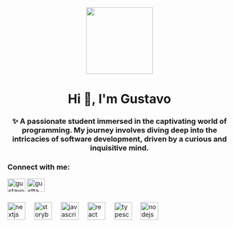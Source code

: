 <div align="center">
  <img height="150" src="[[https://camo.githubusercontent.com/62da68eb62b1e5f175f7d1f0191dd89a653d7908feb22d37d4a0ab07365d6791/68747470733a2f2f6d656469612e67697068792e636f6d2f6d656469612f4d3967624264396e6244724f5475314d71782f67697068792e676966](https://scontent-gru2-1.xx.fbcdn.net/v/t39.30808-6/272376413_5053390654683288_1730888549058131149_n.png?_nc_cat=109&ccb=1-7&_nc_sid=783fdb&_nc_eui2=AeHsWn70YlwIpsseftXxWXSwOzdKjSttBxU7N0qNK20HFeJFySoXjhVBVy6BZgaRMf-eFscuuuw2SfABXguLE90z&_nc_ohc=N9Lmk7o7nHEAX_lCOYA&_nc_ht=scontent-gru2-1.xx&oh=00_AfAhBiT-ikXTrMaGLv0slSafvR7HejYdrfh73gp6vaWQuQ&oe=65D861EE)](https://scontent-gru2-1.xx.fbcdn.net/v/t39.30808-6/272376413_5053390654683288_1730888549058131149_n.png?_nc_cat=109&ccb=1-7&_nc_sid=783fdb&_nc_eui2=AeHsWn70YlwIpsseftXxWXSwOzdKjSttBxU7N0qNK20HFeJFySoXjhVBVy6BZgaRMf-eFscuuuw2SfABXguLE90z&_nc_ohc=N9Lmk7o7nHEAX_lCOYA&_nc_ht=scontent-gru2-1.xx&oh=00_AfAhBiT-ikXTrMaGLv0slSafvR7HejYdrfh73gp6vaWQuQ&oe=65D861EE)"  />
</div>

<h1 align="center">Hi 👋, I'm Gustavo</h1>
<h3 align="center">✨ A passionate student immersed in the captivating world of programming. My journey involves diving deep into the intricacies of software development, driven by a curious and inquisitive mind.</h3>

<h3 align="left">Connect with me:</h3>
<p align="left">
<a href="[https://linkedin.com/in/gustavo rizerio](https://www.linkedin.com/in/gustavo-rizerio/)" target="blank"><img align="center" src="https://raw.githubusercontent.com/rahuldkjain/github-profile-readme-generator/master/src/images/icons/Social/linked-in-alt.svg" alt="gustavo rizerio" height="30" width="40" /></a>
<a href="https://instagram.com/gustta_rizerio" target="blank"><img align="center" src="https://raw.githubusercontent.com/rahuldkjain/github-profile-readme-generator/master/src/images/icons/Social/instagram.svg" alt="gustta_rizerio" height="30" width="40" /></a>
</p>

###

<div align="left">
  <img src="https://cdn.jsdelivr.net/gh/devicons/devicon/icons/html5/html5-original.svg" height="40" alt="nextjs logo"  />
  <img width="12" />
  <img src="https://cdn.jsdelivr.net/gh/devicons/devicon/icons/css3/css3-original.svg" height="40" alt="storybook logo"  />
  <img width="12" />
  <img src="https://cdn.jsdelivr.net/gh/devicons/devicon/icons/javascript/javascript-original.svg" height="40" alt="javascript logo"  />
  <img width="12" />
  <img src="https://cdn.jsdelivr.net/gh/devicons/devicon/icons/react/react-original.svg" height="40" alt="react logo"  />
  <img width="12" />
  <img src="https://cdn.jsdelivr.net/gh/devicons/devicon/icons/php/php-plain.svg" height="40" alt="typescript logo"  />
  <img width="12" />
  <img src="https://cdn.jsdelivr.net/gh/devicons/devicon/icons/mysql/mysql-original-wordmark.svg" height="40" alt="nodejs logo"  />
  <img width="12" />
</div>

###

